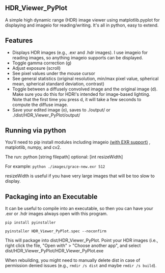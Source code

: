## HDR_Viewer_PyPlot
A simple high dynamic range (HDR) image viewer using matplotlib.pyplot for displaying and imageio for reading/writing. It's all in python, easy to extend. 

## Features
- Displays HDR images (e.g., .exr and .hdr images). I use imageio for reading images, so anything imageio supports can be displayed.
- Toggle gamma correction (g)
- Adjust exposure (scroll)
- See pixel values under the mouse cursor
- See general statistics (original resolution, min/max pixel value, spherical mean, spherical standard deviation, contrast)
- Toggle between a diffusely convolved image and the original image (d). Make sure you do this for HDRI's intended for image-based lighting. Note that the first time you press d, it will take a few seconds to compute the diffuse image.
- Save your edited image (o), saves to ./output/ or ./dist/HDR_Viewer_PyPlot/output/

## Running via python
You'll need to pip install modules including imageio [(with EXR support)](https://imageio.readthedocs.io/en/v2.8.0/format_exr-fi.html)
, matplotlib, numpy, and cv2.

The run:
python [string filepath] optional: [int resizeWidth]

For example:
`python ./images/grace-new.exr 512`

resizeWidth is useful if you have very large images that will be too slow to display.

## Packaging into an Executable
It can be useful to compile into an executable, so then you can have your .exr or .hdr images always open with this program.

`pip install pyinstaller`

`pyinstaller HDR_Viewer_PyPlot.spec --noconfirm`

This will package into dist/HDR_Viewer_PyPlot. Point your HDR images (i.e., right click the file, "Open with" > "Choose another app", and select dist/HDR_Viewer_PyPlot/HDR_Viewer_PyPlot.exe

When rebuilding, you might need to manually delete dist in case of permission denied issues (e.g., `rmdir /s dist` and maybe `rmdir /s build`).

